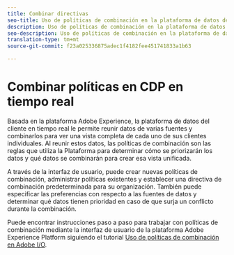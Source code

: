 ```yaml
---
title: Combinar directivas
seo-title: Uso de políticas de combinación en la plataforma de datos del cliente en tiempo real
description: Uso de políticas de combinación en la plataforma de datos del cliente en tiempo real
seo-description: Uso de políticas de combinación en la plataforma de datos del cliente en tiempo real
translation-type: tm+mt
source-git-commit: f23a025336875adec1f4182fee451741833a1b63

---
```



# Combinar políticas en CDP en tiempo real

Basada en la plataforma Adobe Experience, la plataforma de datos del cliente en tiempo real le permite reunir datos de varias fuentes y combinarlos para ver una vista completa de cada uno de sus clientes individuales. Al reunir estos datos, las políticas de combinación son las reglas que utiliza la Plataforma para determinar cómo se priorizarán los datos y qué datos se combinarán para crear esa vista unificada.

A través de la interfaz de usuario, puede crear nuevas políticas de combinación, administrar políticas existentes y establecer una directiva de combinación predeterminada para su organización. También puede especificar las preferencias con respecto a las fuentes de datos y determinar qué datos tienen prioridad en caso de que surja un conflicto durante la combinación.

Puede encontrar instrucciones paso a paso para trabajar con políticas de combinación mediante la interfaz de usuario de la plataforma Adobe Experience Platform siguiendo el tutorial [Uso de políticas de combinación en Adobe I/O](https://www.adobe.io/apis/experienceplatform/home/tutorials/alltutorials.html#!api-specification/markdown/narrative/tutorials/merge_policies/create-merge-policies.md).

